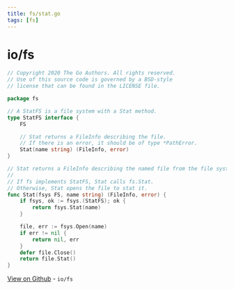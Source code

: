 ```yaml
---
title: fs/stat.go
tags: [fs]
---
```


# io/fs
```go
// Copyright 2020 The Go Authors. All rights reserved.
// Use of this source code is governed by a BSD-style
// license that can be found in the LICENSE file.

package fs

// A StatFS is a file system with a Stat method.
type StatFS interface {
	FS

	// Stat returns a FileInfo describing the file.
	// If there is an error, it should be of type *PathError.
	Stat(name string) (FileInfo, error)
}

// Stat returns a FileInfo describing the named file from the file system.
//
// If fs implements StatFS, Stat calls fs.Stat.
// Otherwise, Stat opens the file to stat it.
func Stat(fsys FS, name string) (FileInfo, error) {
	if fsys, ok := fsys.(StatFS); ok {
		return fsys.Stat(name)
	}

	file, err := fsys.Open(name)
	if err != nil {
		return nil, err
	}
	defer file.Close()
	return file.Stat()
}

```
<a href="https://github.com/golang/go/blob/master/src/io/fs/stat.go" style="" target="_blank">View on Github</a> - `io/fs`
